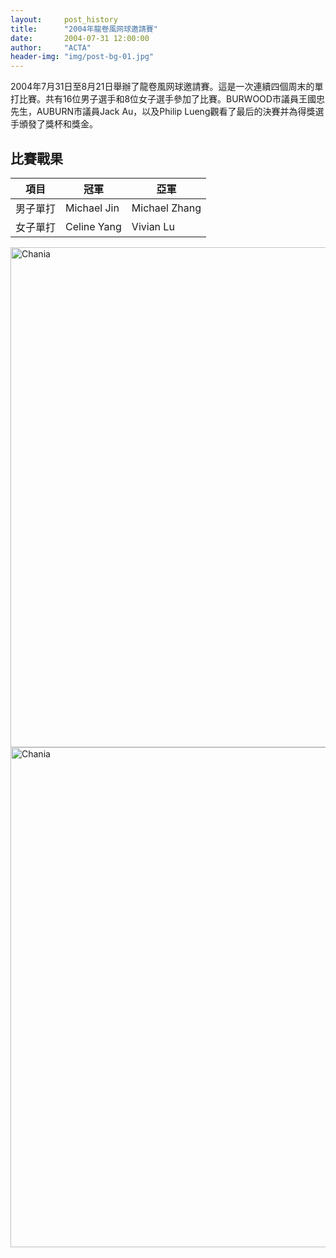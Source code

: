 ```yaml
---
layout:     post_history
title:      "2004年龍卷風网球邀請賽"
date:       2004-07-31 12:00:00
author:     "ACTA"
header-img: "img/post-bg-01.jpg"
---
```

<p>2004年7月31日至8月21日舉辦了龍卷風网球邀請賽。這是一次連續四個周末的單打比賽。共有16位男子選手和8位女子選手參加了比賽。BURWOOD市議員王國忠先生，AUBURN市議員Jack Au，以及Philip Lueng觀看了最后的決賽并為得獎選手頒發了獎杯和獎金。</p>
<div class="container">
    <h2>比賽戰果</h2>
    <table class="table">
        <thead>
            <tr>
                <th>項目</th>
                <th>冠軍</th>
                <th>亞軍</th>
            </tr>
        </thead>
        <tbody>
            <tr>
                <td>男子單打</td>
                <td>Michael Jin</td>
                <td>Michael Zhang</td>
            </tr>
            <tr>
                <td>女子單打</td>
                <td>Celine Yang</td>
                <td>Vivian Lu</td>
            </tr>
        </tbody>
    </table>
    <img class="img-responsive" src="{{ site.baseurl }}/img/2004a-photo1.jpg" alt="Chania" width="800" />
    <img class="img-responsive" src="{{ site.baseurl }}/img/2004a-photo2.jpg" alt="Chania" width="800" />
</div>
